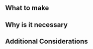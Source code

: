 ## What to make

<!-- 만들어야 하는 기능에 대해 설명해주세요. 필요에 따라 스크린샷도 첨부해주세요! -->

## Why is it necessary

<!-- 왜 이 기능이 필요한지 써주세요. -->


## Additional Considerations

<!-- Optional 해당 기능을 만드는데 추가적으로 고려할 사항에 대해 써주세요 -->